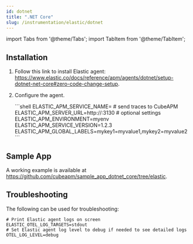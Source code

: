 ```yaml
---
id: dotnet
title: ".NET Core"
slug: /instrumentation/elastic/dotnet
---
```


import Tabs from '@theme/Tabs';
import TabItem from '@theme/TabItem';

## Installation

1. Follow this link to install Elastic agent: https://www.elastic.co/docs/reference/apm/agents/dotnet/setup-dotnet-net-core#zero-code-change-setup.

1. Configure the agent.

   <Tabs>
      <TabItem value="env" label="Environment Variables">
         ```shell
         ELASTIC_APM_SERVICE_NAME=<app_name>
         # send traces to CubeAPM
         ELASTIC_APM_SERVER_URL=http://<ip_address_of_cubeapm_server>:3130
         # optional settings
         ELASTIC_APM_ENVIRONMENT=myenv
         ELASTIC_APM_SERVICE_VERSION=1.2.3
         ELASTIC_APM_GLOBAL_LABELS=mykey1=myvalue1,mykey2=myvalue2
         ```
      </TabItem>
   </Tabs>

## Sample App

A working example is available at https://github.com/cubeapm/sample_app_dotnet_core/tree/elastic.

## Troubleshooting

The following can be used for troubleshooting:

```shell
# Print Elastic agent logs on screen
ELASTIC_OTEL_LOG_TARGETS=stdout
# Set Elastic agent log level to debug if needed to see detailed logs
OTEL_LOG_LEVEL=debug
```